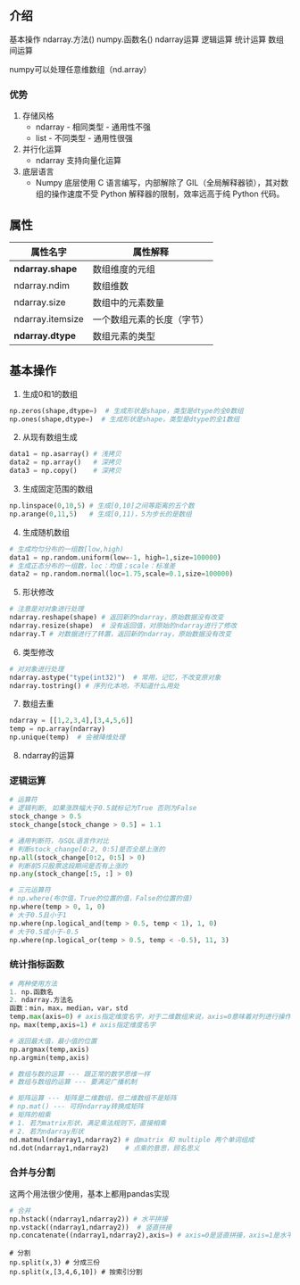 ## 介绍

基本操作
    ndarray.方法()
    numpy.函数名()
ndarray运算
    逻辑运算
    统计运算
    数组间运算

numpy可以处理任意维数组（nd.array）

### 优势

1. 存储风格
   - ndarray - 相同类型 - 通用性不强
   - list - 不同类型 - 通用性很强
2. 并行化运算
   - ndarray 支持向量化运算
3. 底层语言
   - Numpy 底层使用 C 语言编写，内部解除了 GIL（全局解释器锁），其对数组的操作速度不受 Python 解释器的限制，效率远高于纯 Python 代码。

## 属性

| 属性名字          | 属性解释                   |
| ----------------- | -------------------------- |
| **ndarray.shape** | 数组维度的元组             |
| ndarray.ndim      | 数组维数                   |
| ndarray.size      | 数组中的元素数量           |
| ndarray.itemsize  | 一个数组元素的长度（字节） |
| **ndarray.dtype** | 数组元素的类型             |

## 基本操作

1. 生成0和1的数组

```python
np.zeros(shape,dtype=)  # 生成形状是shape，类型是dtype的全0数组
np.ones(shape,dtype=)  # 生成形状是shape，类型是dtype的全1数组
```

2. 从现有数组生成

```py
data1 = np.asarray() # 浅拷贝
data2 = np.array()   # 深拷贝
data3 = np.copy()    # 深拷贝
```

3. 生成固定范围的数组

```py
np.linspace(0,10,5) # 生成[0,10]之间等距离的五个数
np.arange(0,11,5)   # 生成[0,11)，5为步长的是数组
```

4. 生成随机数组

```py
# 生成均匀分布的一组数[low,high)
data1 = np.random.uniform(low=-1, high=1,size=100000)
# 生成正态分布的一组数，loc：均值；scale：标准差
data2 = np.random.normal(loc=1.75,scale=0.1,size=100000)
```

5. 形状修改

```py
# 注意是对对象进行处理
ndarray.reshape(shape) # 返回新的ndarray，原始数据没有改变
ndarray.resize(shape)  # 没有返回值，对原始的ndarray进行了修改
ndarray.T # 对数据进行了转置，返回新的ndarray，原始数据没有改变
```

6. 类型修改

```py
# 对对象进行处理
ndarray.astype("type(int32)")  # 常用，记忆，不改变原对象
ndarray.tostring() # 序列化本地，不知道什么用处
```

7. 数组去重

```py
ndarray = [[1,2,3,4],[3,4,5,6]]
temp = np.array(ndarray)  
np.unique(temp)  # 会被降维处理
```

8. ndarray的运算

### 逻辑运算

```py
# 运算符
# 逻辑判断, 如果涨跌幅大于0.5就标记为True 否则为False
stock_change > 0.5
stock_change[stock_change > 0.5] = 1.1
```

```py
# 通用判断符，与SQL语言作对比
# 判断stock_change[0:2, 0:5]是否全是上涨的
np.all(stock_change[0:2, 0:5] > 0)
# 判断前5只股票这段期间是否有上涨的
np.any(stock_change[:5, :] > 0)
```

```py
# 三元运算符
# np.where(布尔值，True的位置的值，False的位置的值)
np.where(temp > 0, 1, 0)
# 大于0.5且小于1
np.where(np.logical_and(temp > 0.5, temp < 1), 1, 0)
# 大于0.5或小于-0.5
np.where(np.logical_or(temp > 0.5, temp < -0.5), 11, 3)
```

### 统计指标函数

```py
# 两种使用方法
1. np.函数名
2. ndarray.方法名
函数：min，max，median，var，std
temp.max(axis=0) # axis指定维度名字，对于二维数组来说，axis=0意味着对列进行操作，axis=1意味着对行进行操作
np。max(temp,axis=1) # axis指定维度名字
```

```py
# 返回最大值，最小值的位置
np.argmax(temp,axis)
np.argmin(temp,axis)
```

```py
# 数组与数的运算 --- 跟正常的数学思维一样
# 数组与数组的运算 --- 要满足广播机制
```

```py
# 矩阵运算 --- 矩阵是二维数组，但二维数组不是矩阵
# np.mat() --- 可将ndarray转换成矩阵
# 矩阵的相乘
# 1. 若为matrix形状，满足乘法规则下，直接相乘
# 2. 若为ndarray形状
nd.matmul(ndarray1,ndarray2) # 由matrix 和 multiple 两个单词组成
nd.dot(ndarray1,ndarray2)    # 点乘的意思，顾名思义
```

### 合并与分割

这两个用法很少使用，基本上都用pandas实现

```py
# 合并
np.hstack((ndarray1,ndarray2)) # 水平拼接
np.vstack((ndarray1,ndarray2))  # 竖直拼接
np.concatenate((ndarray1,ndarray2),axis=) # axis=0是竖直拼接，axis=1是水平拼接
```

```
# 分割
np.split(x,3) # 分成三份
np.split(x,[3,4,6,10]) # 按索引分割
```



